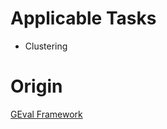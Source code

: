 # Applicable Tasks
- Clustering

# Origin
[GEval Framework](https://github.com/mariaangelapellegrino/Evaluation-Framework)